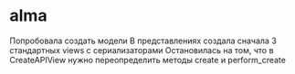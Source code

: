 # alma

Попробовала создать модели
В представлениях создала сначала 3 стандартных views с сериализаторами
Остановилась на том, что в CreateAPIView нужно переопределить методы create и perform_create
